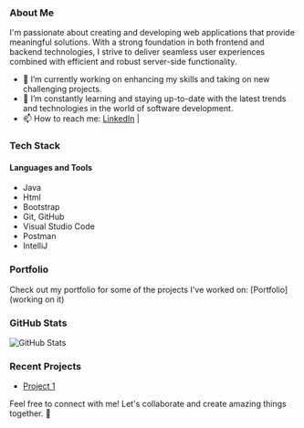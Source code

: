 ### About Me

I'm passionate about creating and developing web applications that provide meaningful solutions. With a strong foundation in both frontend and backend technologies, I strive to deliver seamless user experiences combined with efficient and robust server-side functionality.

- 🔭 I’m currently working on enhancing my skills and taking on new challenging projects.
- 🌱 I’m constantly learning and staying up-to-date with the latest trends and technologies in the world of software development.
- 📫 How to reach me: [LinkedIn]([https://www.linkedin.com/in/yourlinkedinprofile](https://www.linkedin.com/in/bastián-mariangel-724505271/)) | 

### Tech Stack

#### Languages and Tools

- Java
- Html
- Bootstrap
- Git, GitHub
- Visual Studio Code
- Postman
- IntelliJ

### Portfolio

Check out my portfolio for some of the projects I've worked on: [Portfolio](working on it)

### GitHub Stats

![GitHub Stats](https://github-readme-stats.vercel.app/api?username=BastianMariangel&show_icons=true)

### Recent Projects

- [Project 1](https://github.com/BastianMariangel/projectT)


Feel free to connect with me! Let's collaborate and create amazing things together. 🌟


<!--
**BastianMariangel/BastianMariangel** is a ✨ _special_ ✨ repository because its `README.md` (this file) appears on your GitHub profile.

Here are some ideas to get you started:

- 🔭 I’m currently working on ...
- 🌱 I’m currently learning ...
- 👯 I’m looking to collaborate on ...
- 🤔 I’m looking for help with ...
- 💬 Ask me about ...
- 📫 How to reach me: ...
- 😄 Pronouns: ...
- ⚡ Fun fact: ...
-->
